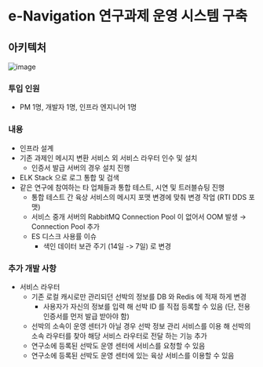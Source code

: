 # e-Navigation 연구과제 운영 시스템 구축
## 아키텍처
![image](https://github.com/SoonMyeong/resume-portpolio/assets/31875043/ce32442b-61ff-4c51-a520-280b458be17a)



### 투입 인원
- PM 1명, 개발자 1명, 인프라 엔지니어 1명
### 내용
- 인프라 설계
- 기존 과제인 메시지 변환 서비스 외 서비스 라우터 인수 및 설치
  - 인증서 발급 서버의 경우 설치 진행
- ELK Stack 으로 로그 통합 및 검색
- 같은 연구에 참여하는 타 업체들과 통합 테스트, 시연 및 트러블슈팅 진행
    - 통합 테스트 간 육상 서비스의 메시지 포맷 변경에 맞춰 변경 작업 (RTI DDS 포맷)
    - 서비스 중개 서버의 RabbitMQ Connection Pool 이 없어서 OOM 발생 → Connection Pool 추가
    - ES 디스크 사용률 이슈
      - 색인 데이터 보관 주기 (14일 -> 7일) 로 변경
 
### 추가 개발 사항
- 서비스 라우터
  - 기존 로컬 캐시로만 관리되던 선박의 정보를 DB 와 Redis 에 적재 하게 변경
    - 사용자가 자신의 정보를 입력 해 선박 ID 를 직접 등록할 수 있음 (단, 전용 인증서를 먼저 발급 받아야 함)
  - 선박의 소속이 운영 센터가 아닐 경우 선박 정보 관리 서비스를 이용 해 선박의 소속 라우터를 찾아 해당 서비스 라우터로 전달 하는 기능 추가
  -   연구소에 등록된 선박도 운영 센터에 서비스를 요청할 수 있음
    - 연구소에 등록된 선박도 운영 센터에 있는 육상 서비스를 이용할 수 있음
